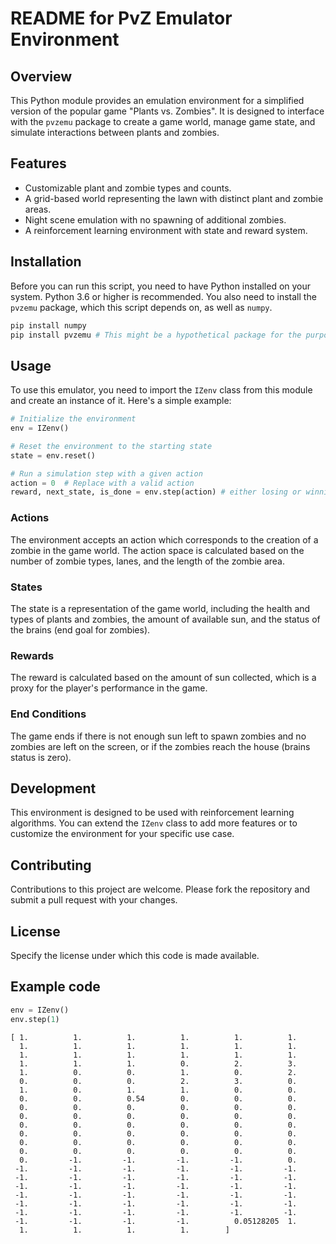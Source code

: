 # README for PvZ Emulator Environment

## Overview
This Python module provides an emulation environment for a simplified version of the popular game "Plants vs. Zombies". It is designed to interface with the `pvzemu` package to create a game world, manage game state, and simulate interactions between plants and zombies.

## Features
- Customizable plant and zombie types and counts.
- A grid-based world representing the lawn with distinct plant and zombie areas.
- Night scene emulation with no spawning of additional zombies.
- A reinforcement learning environment with state and reward system.

## Installation

Before you can run this script, you need to have Python installed on your system. Python 3.6 or higher is recommended. You also need to install the `pvzemu` package, which this script depends on, as well as `numpy`.

```bash
pip install numpy
pip install pvzemu # This might be a hypothetical package for the purpose of this README.
```

## Usage

To use this emulator, you need to import the `IZenv` class from this module and create an instance of it. Here's a simple example:

```python
# Initialize the environment
env = IZenv()

# Reset the environment to the starting state
state = env.reset()

# Run a simulation step with a given action
action = 0  # Replace with a valid action
reward, next_state, is_done = env.step(action) # either losing or winning will set is_done to True; if lost, reward is reset to zero
```

### Actions
The environment accepts an action which corresponds to the creation of a zombie in the game world. The action space is calculated based on the number of zombie types, lanes, and the length of the zombie area.

### States
The state is a representation of the game world, including the health and types of plants and zombies, the amount of available sun, and the status of the brains (end goal for zombies).

### Rewards
The reward is calculated based on the amount of sun collected, which is a proxy for the player's performance in the game.

### End Conditions
The game ends if there is not enough sun left to spawn zombies and no zombies are left on the screen, or if the zombies reach the house (brains status is zero).

## Development

This environment is designed to be used with reinforcement learning algorithms. You can extend the `IZenv` class to add more features or to customize the environment for your specific use case.

## Contributing

Contributions to this project are welcome. Please fork the repository and submit a pull request with your changes.

## License

Specify the license under which this code is made available.

## Example code

```python
env = IZenv()
env.step(1)
```
```
[ 1.          1.          1.          1.          1.          1.
  1.          1.          1.          1.          1.          1.
  1.          1.          1.          1.          1.          1.
  1.          1.          1.          0.          2.          3.
  1.          0.          0.          1.          0.          2.
  0.          0.          0.          2.          3.          0.
  1.          0.          1.          1.          0.          0.
  0.          0.          0.54        0.          0.          0.
  0.          0.          0.          0.          0.          0.
  0.          0.          0.          0.          0.          0.
  0.          0.          0.          0.          0.          0.
  0.          0.          0.          0.          0.          0.
  0.          0.          0.          0.          0.          0.
  0.          0.          0.          0.          0.          0.
  0.         -1.         -1.         -1.         -1.          0.
 -1.         -1.         -1.         -1.         -1.         -1.
 -1.         -1.         -1.         -1.         -1.         -1.
 -1.         -1.         -1.         -1.         -1.         -1.
 -1.         -1.         -1.         -1.         -1.         -1.
 -1.         -1.         -1.         -1.         -1.         -1.
 -1.         -1.         -1.         -1.         -1.         -1.
 -1.         -1.         -1.         -1.          0.05128205  1.
  1.          1.          1.          1.        ]
  ```